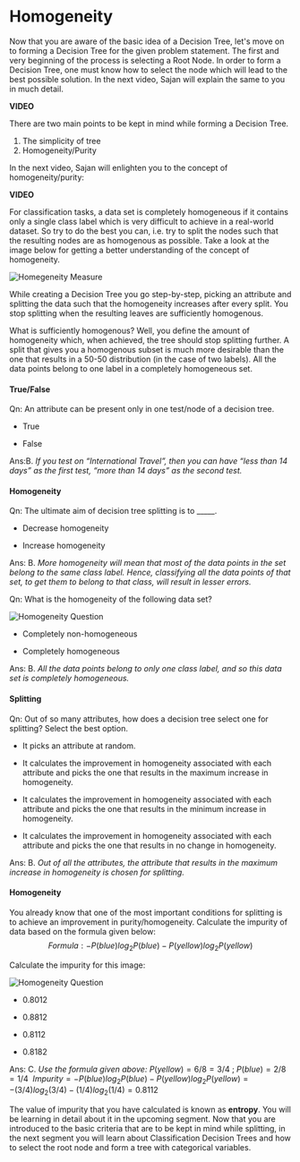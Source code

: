 # Homogeneity

Now that you are aware of the basic idea of a Decision Tree, let's move on to forming a Decision Tree for the given problem statement. The first and very beginning of the process is selecting a Root Node. In order to form a Decision Tree, one must know how to select the node which will lead to the best possible solution. In the next video, Sajan will explain the same to you in much detail.

**VIDEO**

There are two main points to be kept in mind while forming a Decision Tree. 

1.  The simplicity of tree
2.  Homogeneity/Purity

In the next video, Sajan will enlighten you to the concept of homogeneity/purity:

**VIDEO**

For classification tasks, a data set is completely homogeneous if it contains only a single class label which is very difficult to achieve in a real-world dataset. So try to do the best you can, i.e. try to split the nodes such that the resulting nodes are as homogenous as possible. Take a look at the image below for getting a better understanding of the concept of homogeneity.

![Homegeneity Measure](https://i.ibb.co/bmJCbNW/Homegeneity-Measure.png)

While creating a Decision Tree you go step-by-step, picking an attribute and splitting the data such that the homogeneity increases after every split. You stop splitting when the resulting leaves are sufficiently homogenous. 

What is sufficiently homogenous? Well, you define the amount of homogeneity which, when achieved, the tree should stop splitting further. A split that gives you a homogenous subset is much more desirable than the one that results in a 50-50 distribution (in the case of two labels). All the data points belong to one label in a completely homogeneous set.

#### True/False

Qn: An attribute can be present only in one test/node of a decision tree.

- True

- False

Ans:B. *If you test on “International Travel”, then you can have “less than 14 days” as the first test, “more than 14 days” as the second test.*

#### Homogeneity

Qn: The ultimate aim of decision tree splitting is to \_\_\_\_\_.

- Decrease homogeneity

- Increase homogeneity

Ans: B. *More homogeneity will mean that most of the data points in the set belong to the same class label. Hence, classifying all the data points of that set, to get them to belong to that class, will result in lesser errors.*

Qn: What is the homogeneity of the following data set?

![Homogeneity Question](https://i.ibb.co/qRM2LhG/Homogeneity-Question.png)

- Completely non-homogeneous

- Completely homogeneous

Ans: B. *All the data points belong to only one class label, and so this data set is completely homogeneous.*

#### Splitting

Qn: Out of so many attributes, how does a decision tree select one for splitting? Select the best option.

- It picks an attribute at random.

- It calculates the improvement in homogeneity associated with each attribute and picks the one that results in the maximum increase in homogeneity.

- It calculates the improvement in homogeneity associated with each attribute and picks the one that results in the minimum increase in homogeneity.

- It calculates the improvement in homogeneity associated with each attribute and picks the one that results in no change in homogeneity.

Ans: B. *Out of all the attributes, the attribute that results in the maximum increase in homogeneity is chosen for splitting.*

#### Homogeneity

You already know that one of the most important conditions for splitting is to achieve an improvement in purity/homogeneity. Calculate the impurity of data based on the formula given below:   
$$Formula:−P(blue)log_2P(blue)−P(yellow)log_2P(yellow)$$

Calculate the impurity for this image:

![Homogeneity Question](https://i.ibb.co/LZT7Tn2/Homogeneity-Question-2.png)

- 0.8012

- 0.8812

- 0.8112

- 0.8182

Ans: C. *Use the formula given above:* $P(yellow)=6/8=3/4$ ; $P(blue)=2/8=1/4$ 
$Impurity=−P(blue)log_2P(blue)−P(yellow)log_2P(yellow)=−(3/4)log_2(3/4)−(1/4)log_2(1/4)=0.8112$

The value of impurity that you have calculated is known as **entropy**. You will be learning in detail about it in the upcoming segment. Now that you are introduced to the basic criteria that are to be kept in mind while splitting, in the next segment you will learn about Classification Decision Trees and how to select the root node and form a tree with categorical variables.